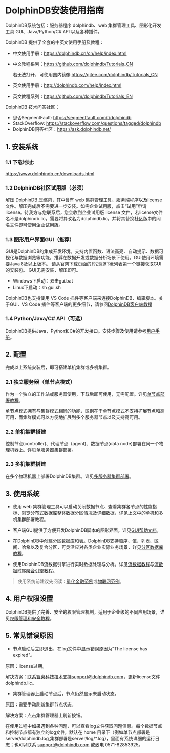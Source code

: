 # DolphinDB安装使用指南

DolphinDB系统包括：服务器程序 dolphindb、web 集群管理工具、图形化开发工具 GUI、Java/Python/C# API 以及各种插件。

DolphinDB 提供了全套的中英文使用手册及教程：
- 中文使用手册：https://dolphindb.cn/cn/help/index.html 
- 中文教程系列：https://github.com/dolphindb/Tutorials_CN 

    若无法打开，可使用国内镜像:https://gitee.com/dolphindb/Tutorials_CN 
- 英文使用手册：http://dolphindb.com/help/index.html
- 英文教程系列：https://github.com/dolphindb/Tutorials_EN

DolphinDB 技术问答社区：
- 思否SegmentFault: https://segmentfault.com/t/dolphindb
- StackOverflow: https://stackoverflow.com/questions/tagged/dolphindb
- DolphinDB问答社区：https://ask.dolphindb.net/

## 1. 安装系统

### 1.1 下载地址: 

https://www.dolphindb.cn/downloads.html

### 1.2 DolphinDB社区试用版（必须）

解压 DolphinDB 压缩包，其中含有 web 集群管理工具、服务端程序以及license 文件。解压完成后不需要进一步安装。如需企业试用版，点击“试用”申请 license。待我方与您联系后，您会收到企业试用版 license 文件，若license文件名不是dolphindb.lic，需要将其改名为dolphindb.lic，并将其替换社区版中的同名文件即可使用企业试用版。

### 1.3 图形用户界面GUI（推荐）

GUI是DolphinDB的集成开发环境。支持内置函数、语法高亮、自动提示、数据可视化与数据浏览等功能，推荐在数据开发或数据分析场景下使用。GUI使用环境需要Java 8及以上版本。
请从官网下载页面的`其它资源下载`列表第一个链接获取GUI的安装包。 GUI无需安装，解压即可。
* Windows下启动：双击gui.bat
* Linux下启动：sh gui.sh

DolphinDB也支持使用 VS Code 插件等客户端来连接DolphinDB、编辑脚本。关于GUI、VS Code 插件等客户端的更多细节，请参阅[DolphinDB客户端教程](./client_tool_tutorial.md)

### 1.4 Python/Java/C# API（可选）

DolphinDB提供Java，Python和C#的开发接口。安装步骤及使用请参考[用户手册](https://www.dolphindb.cn/cn/help/ProgrammingAPIs/ProgrammingAPIs.html)。

## 2. 配置

完成以上系统安装后，即可搭建单机集群或多机集群。

### 2.1 独立服务器（单节点模式）

作为一个独立的工作站或服务器使用，下载后即可使用，无需配置。详见[单节点部署教程](https://github.com/dolphindb/Tutorials_CN/blob/master/standalone_server.md)。

单节点模式拥有与集群模式相同的功能，区别在于单节点模式不支持扩展节点和高可用，而集群模式可以方便地扩展到多个服务器节点以及支持高可用。

### 2.2 单机集群搭建

控制节点(controller)、代理节点（agent)、数据节点(data node)部署在同一个物理机器上。详见[单服务器集群部署](https://github.com/dolphindb/Tutorials_CN/blob/master/single_machine_cluster_deploy.md)。

### 2.3 多机集群搭建

在多个物理机器上部署DolphinDB集群。详见[多服务器集群部署](https://github.com/dolphindb/Tutorials_CN/blob/master/multi_machine_cluster_deploy.md)。

## 3. 使用系统

- 使用 web 集群管理工具可以启动关闭数据节点、查看集群各节点的性能指标、浏览分布式数据库整体数据分区情况及详细数据，详见上文中的单机和多机集群部署教程。

- 客户端GUI提供了方便开发DolphinDB脚本的图形界面。详见[GUI帮助文档](https://www.dolphindb.cn/cn/gui/)。

- 在DolphinDB中创建分区数据库和表。DolphinDB支持顺序、值、列表、区间、哈希以及复合分区，可灵活应对各类企业实际业务场景，详见[分区数据库教程](https://github.com/dolphindb/Tutorials_CN/blob/master/database.md)。

- 使用DolphinDB流数据引擎进行实时数据处理与分析。详见[流数据教程](https://github.com/dolphindb/Tutorials_CN/blob/master/streaming_tutorial.md)与[流数据时序聚合引擎教程](https://github.com/dolphindb/Tutorials_CN/blob/master/stream_aggregator.md)。

> 使用系统前建议先阅读：[量化金融范例](./quant_finance_examples.md)或[物联网范例](./iot_examples.md)。

## 4. 用户权限设置

DolphinDB提供了完善、安全的权限管理机制，适用于企业级的不同应用场景，详见[权限管理和安全教程](https://github.com/dolphindb/Tutorials_CN/blob/master/ACL_and_Security.md)。

## 5. 常见错误原因

- 节点启动后立即退出，在log文件中显示错误原因为"The license has expired"。

原因：license过期。

解决方案：联系智臾科技技术支持support@dolphindb.com，更新license文件dolphindb.lic。

- 集群管理器上启动节点后，节点仍然显示未启动状态。

原因：需要手动刷新集群节点状态。

解决方案：点击集群管理器上刷新按钮。

在使用过程中如果遇到各种问题，可以查看log文件获取问题信息。每个数据节点和控制节点都有独立的log文件，默认在 home 目录下（例如单节点部署是server/dolphindb.log,集群部署是server/log/*.log），里面有系统详细的运行日志；也可以联系 support@dolphindb.com 或致电 0571-82853925。
